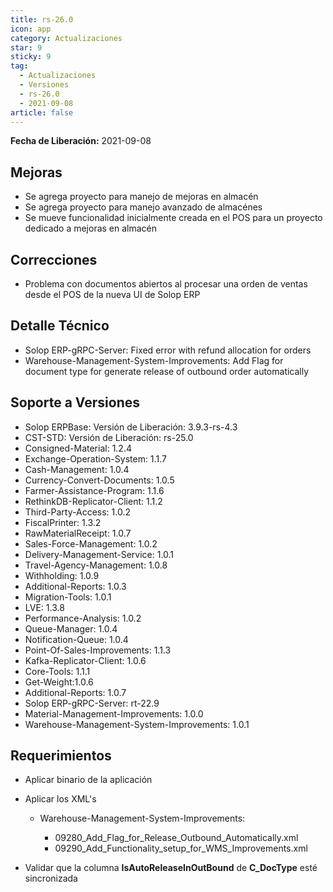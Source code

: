 ```yaml
---
title: rs-26.0
icon: app
category: Actualizaciones
star: 9
sticky: 9
tag:
  - Actualizaciones
  - Versiones
  - rs-26.0
  - 2021-09-08
article: false
---
```


**Fecha de Liberación:** 2021-09-08

## Mejoras

- Se agrega proyecto para manejo de mejoras en almacén
- Se agrega proyecto para manejo avanzado de almacénes
- Se mueve funcionalidad inicialmente creada en el POS para un proyecto dedicado a mejoras en almacén

## Correcciones

- Problema con documentos abiertos al procesar una orden de ventas desde el POS de la nueva UI de Solop ERP

## Detalle Técnico

- Solop ERP-gRPC-Server: Fixed error with refund allocation for orders
- Warehouse-Management-System-Improvements: Add Flag for document type for generate release of outbound order automatically

## Soporte a Versiones

- Solop ERPBase: Versión de Liberación: 3.9.3-rs-4.3
- CST-STD: Versión de Liberación: rs-25.0
- Consigned-Material: 1.2.4
- Exchange-Operation-System: 1.1.7
- Cash-Management: 1.0.4
- Currency-Convert-Documents: 1.0.5
- Farmer-Assistance-Program: 1.1.6
- RethinkDB-Replicator-Client: 1.1.2
- Third-Party-Access: 1.0.2
- FiscalPrinter: 1.3.2
- RawMaterialReceipt: 1.0.7
- Sales-Force-Management: 1.0.2
- Delivery-Management-Service: 1.0.1
- Travel-Agency-Management: 1.0.8
- Withholding: 1.0.9
- Additional-Reports: 1.0.3
- Migration-Tools: 1.0.1
- LVE: 1.3.8
- Performance-Analysis: 1.0.2
- Queue-Manager: 1.0.4
- Notification-Queue: 1.0.4
- Point-Of-Sales-Improvements: 1.1.3
- Kafka-Replicator-Client: 1.0.6
- Core-Tools: 1.1.1
- Get-Weight:1.0.6
- Additional-Reports: 1.0.7
- Solop ERP-gRPC-Server: rt-22.9
- Material-Management-Improvements: 1.0.0
- Warehouse-Management-System-Improvements: 1.0.1

## Requerimientos

- Aplicar binario de la aplicación

- Aplicar los XML's

  - Warehouse-Management-System-Improvements:

    - 09280_Add_Flag_for_Release_Outbound_Automatically.xml
    - 09290_Add_Functionality_setup_for_WMS_Improvements.xml

- Validar que la columna **IsAutoReleaseInOutBound** de **C_DocType** esté sincronizada
